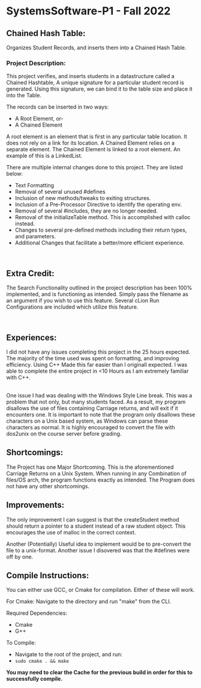 # SystemsSoftware-P1 - Fall 2022

## Chained Hash Table: 
Organizes Student Records, and inserts them into a Chained Hash Table. 


### Project Description:
This project verifies, and inserts students in a datastructure called a Chained Hashtable,
A unique signature for a particular student record is generated. Using this signature, we can bind it to the table
size and place it into the Table.  </br>

The records can be inserted in two ways:
 - A Root Element, or-
 - A Chained Element

A root element is an element that is first in any particular table location. It does not rely on a link for its location.
A Chained Element relies on a separate element. The Chained Element is linked to a root element. An example of this is a LinkedList.

There are multiple internal changes done to this project. They are listed below:

- Text Formatting
- Removal of several unused #defines
- Inclusion of new methods/tweaks to exiting structures.
- Inclusion of a Pre-Processor Directive to identify the operating env.
- Removal of several #includes, they are no longer needed.
- Removal of the initializeTable method. This is accomplished with calloc instead.
- Changes to several pre-defined methods including their return types, and parameters.
- Additional Changes that facilitate a better/more efficient experience.

<br/>

## Extra Credit:

The Search Functionality outlined in the project description has been 100% implemented, and is functioning as intended.
Simply pass the filename as an argument if you wish to use this feature. Several cLion Run Configurations are 
included which utilize this feature.

<br/>

## Experiences:
I did not have any issues completing this project in the 25 hours expected. The majority of the time used was spent on formatting, and improving efficiency.
Using C++ Made this far easier than I originall expected. I was able to complete the entire project in <10 Hours as I am extremely familiar with C++.

<br>
One issue I had was dealing with the Windows Style Line break. This was a problem that not only, but many students faced.
As a result, my program disallows the use of files containing Carriage returns, and will exit if it encounters one.
It is important to note that the program only disallows these characters on a Unix based system, as Windows can parse these characters as normal.
It is highly encouraged to convert the file with dos2unix on the course server before grading. 

<br/>

## Shortcomings:

The Project has one Major Shortcoming. This is the aforementioned Carriage Returns on a Unix System.
When running in any Combination of files/OS arch, the program functions exactly as intended. 
The Program does not have any other shortcomings.


## Improvements:

The only improvement I can suggest is that the createStudent method should return a pointer to a student instead of a raw student object. 
This encourages the use of malloc in the correct context.

Another (Potentially) Useful idea to implement would be to pre-convert the file to a unix-format. Another issue I disovered was that the #defines were off by one.



## Compile Instructions:

You can either use GCC, or Cmake for compilation. Either of these will work. 

For Cmake: Navigate to the directory and run "make" from the CLI.

Required Dependencies:

- Cmake
- G++


To Compile:

- Navigate to the root of the project, and run:
- ```sudo cmake . && make```


**You may need to clear the Cache for the previous build in order for this to successfully compile.**


